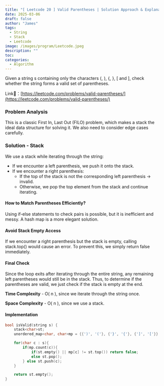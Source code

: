 ```yaml
---
title: "[ Leetcode 20 ] Valid Parentheses | Solution Approach & Explanation"
date: 2025-03-06
draft: false
author: "James"
tags:
  - String
  - Stack
  - Leetcode
image: /images/program/Leetcode.jpeg
description: ""
toc: 
categories:
  - Algorithm
---
```


Given a string s containing only the characters (, ), {, }, [ and ], check whether the string forms a valid set of parentheses.

Link🔗：[https://leetcode.com/problems/valid-parentheses/](https://leetcode.com/problems/valid-parentheses/)

### **Problem Analysis**

This is a classic First In, Last Out (FILO) problem, which makes a stack the ideal data structure for solving it. We also need to consider edge cases carefully.

### **Solution - Stack**

We use a stack while iterating through the string:

- If we encounter a left parenthesis, we push it onto the stack.
- If we encounter a right parenthesis:
  - If the top of the stack is not the corresponding left parenthesis → invalid.
  - Otherwise, we pop the top element from the stack and continue iterating.

#### **How to Match Parentheses Efficiently?**

Using if-else statements to check pairs is possible, but it is inefficient and messy. A hash map is a more elegant solution.

#### **Avoid Stack Empty Access**

If we encounter a right parenthesis but the stack is empty, calling stack.top() would cause an error.
To prevent this, we simply return false immediately.

#### **Final Check**

Since the loop exits after iterating through the entire string, any remaining left parentheses would still be in the stack. Thus, to determine if the parentheses are valid, we just check if the stack is empty at the end.

**Time Complexity** - O( n ), since we iterate through the string once.

**Space Complexity** - O( n ), since we use a stack.

#### **Implementation**

```cpp
bool isValid(string s) {
    stack<char>st;
    unordered_map<char, char>mp = {{')', '('}, {'}', '{'}, {']', '['}};

    for(char c : s){
        if(mp.count(c)){
            if(st.empty() || mp[c] != st.top()) return false;
            else st.pop();
        } else st.push(c);
    }

    return st.empty();
}
```